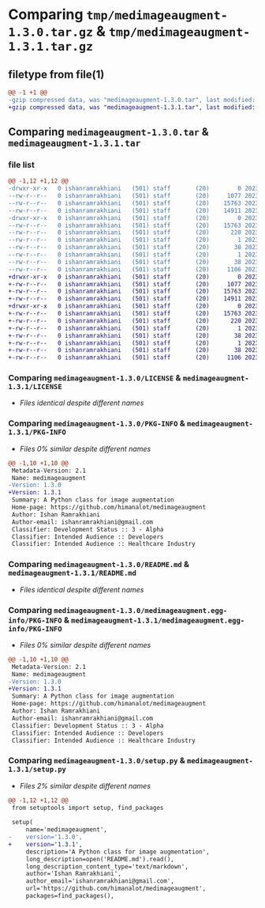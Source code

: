 # Comparing `tmp/medimageaugment-1.3.0.tar.gz` & `tmp/medimageaugment-1.3.1.tar.gz`

## filetype from file(1)

```diff
@@ -1 +1 @@
-gzip compressed data, was "medimageaugment-1.3.0.tar", last modified: Sat Jul 22 19:45:37 2023, max compression
+gzip compressed data, was "medimageaugment-1.3.1.tar", last modified: Sat Jul 22 19:52:12 2023, max compression
```

## Comparing `medimageaugment-1.3.0.tar` & `medimageaugment-1.3.1.tar`

### file list

```diff
@@ -1,12 +1,12 @@
-drwxr-xr-x   0 ishanramrakhiani   (501) staff       (20)        0 2023-07-22 19:45:37.799732 medimageaugment-1.3.0/
--rw-r--r--   0 ishanramrakhiani   (501) staff       (20)     1077 2023-07-22 07:27:55.000000 medimageaugment-1.3.0/LICENSE
--rw-r--r--   0 ishanramrakhiani   (501) staff       (20)    15763 2023-07-22 19:45:37.797821 medimageaugment-1.3.0/PKG-INFO
--rw-r--r--   0 ishanramrakhiani   (501) staff       (20)    14911 2023-07-22 07:27:59.000000 medimageaugment-1.3.0/README.md
-drwxr-xr-x   0 ishanramrakhiani   (501) staff       (20)        0 2023-07-22 19:45:37.795254 medimageaugment-1.3.0/medimageaugment.egg-info/
--rw-r--r--   0 ishanramrakhiani   (501) staff       (20)    15763 2023-07-22 19:45:37.000000 medimageaugment-1.3.0/medimageaugment.egg-info/PKG-INFO
--rw-r--r--   0 ishanramrakhiani   (501) staff       (20)      220 2023-07-22 19:45:37.000000 medimageaugment-1.3.0/medimageaugment.egg-info/SOURCES.txt
--rw-r--r--   0 ishanramrakhiani   (501) staff       (20)        1 2023-07-22 19:45:37.000000 medimageaugment-1.3.0/medimageaugment.egg-info/dependency_links.txt
--rw-r--r--   0 ishanramrakhiani   (501) staff       (20)       38 2023-07-22 19:45:37.000000 medimageaugment-1.3.0/medimageaugment.egg-info/requires.txt
--rw-r--r--   0 ishanramrakhiani   (501) staff       (20)        1 2023-07-22 19:45:37.000000 medimageaugment-1.3.0/medimageaugment.egg-info/top_level.txt
--rw-r--r--   0 ishanramrakhiani   (501) staff       (20)       38 2023-07-22 19:45:37.800369 medimageaugment-1.3.0/setup.cfg
--rw-r--r--   0 ishanramrakhiani   (501) staff       (20)     1106 2023-07-22 19:45:33.000000 medimageaugment-1.3.0/setup.py
+drwxr-xr-x   0 ishanramrakhiani   (501) staff       (20)        0 2023-07-22 19:52:12.569844 medimageaugment-1.3.1/
+-rw-r--r--   0 ishanramrakhiani   (501) staff       (20)     1077 2023-07-22 07:27:55.000000 medimageaugment-1.3.1/LICENSE
+-rw-r--r--   0 ishanramrakhiani   (501) staff       (20)    15763 2023-07-22 19:52:12.568015 medimageaugment-1.3.1/PKG-INFO
+-rw-r--r--   0 ishanramrakhiani   (501) staff       (20)    14911 2023-07-22 07:27:59.000000 medimageaugment-1.3.1/README.md
+drwxr-xr-x   0 ishanramrakhiani   (501) staff       (20)        0 2023-07-22 19:52:12.565752 medimageaugment-1.3.1/medimageaugment.egg-info/
+-rw-r--r--   0 ishanramrakhiani   (501) staff       (20)    15763 2023-07-22 19:52:12.000000 medimageaugment-1.3.1/medimageaugment.egg-info/PKG-INFO
+-rw-r--r--   0 ishanramrakhiani   (501) staff       (20)      220 2023-07-22 19:52:12.000000 medimageaugment-1.3.1/medimageaugment.egg-info/SOURCES.txt
+-rw-r--r--   0 ishanramrakhiani   (501) staff       (20)        1 2023-07-22 19:52:12.000000 medimageaugment-1.3.1/medimageaugment.egg-info/dependency_links.txt
+-rw-r--r--   0 ishanramrakhiani   (501) staff       (20)       38 2023-07-22 19:52:12.000000 medimageaugment-1.3.1/medimageaugment.egg-info/requires.txt
+-rw-r--r--   0 ishanramrakhiani   (501) staff       (20)        1 2023-07-22 19:52:12.000000 medimageaugment-1.3.1/medimageaugment.egg-info/top_level.txt
+-rw-r--r--   0 ishanramrakhiani   (501) staff       (20)       38 2023-07-22 19:52:12.570113 medimageaugment-1.3.1/setup.cfg
+-rw-r--r--   0 ishanramrakhiani   (501) staff       (20)     1106 2023-07-22 19:52:09.000000 medimageaugment-1.3.1/setup.py
```

### Comparing `medimageaugment-1.3.0/LICENSE` & `medimageaugment-1.3.1/LICENSE`

 * *Files identical despite different names*

### Comparing `medimageaugment-1.3.0/PKG-INFO` & `medimageaugment-1.3.1/PKG-INFO`

 * *Files 0% similar despite different names*

```diff
@@ -1,10 +1,10 @@
 Metadata-Version: 2.1
 Name: medimageaugment
-Version: 1.3.0
+Version: 1.3.1
 Summary: A Python class for image augmentation
 Home-page: https://github.com/himanalot/medimageaugment
 Author: Ishan Ramrakhiani
 Author-email: ishanramrakhiani@gmail.com
 Classifier: Development Status :: 3 - Alpha
 Classifier: Intended Audience :: Developers
 Classifier: Intended Audience :: Healthcare Industry
```

### Comparing `medimageaugment-1.3.0/README.md` & `medimageaugment-1.3.1/README.md`

 * *Files identical despite different names*

### Comparing `medimageaugment-1.3.0/medimageaugment.egg-info/PKG-INFO` & `medimageaugment-1.3.1/medimageaugment.egg-info/PKG-INFO`

 * *Files 0% similar despite different names*

```diff
@@ -1,10 +1,10 @@
 Metadata-Version: 2.1
 Name: medimageaugment
-Version: 1.3.0
+Version: 1.3.1
 Summary: A Python class for image augmentation
 Home-page: https://github.com/himanalot/medimageaugment
 Author: Ishan Ramrakhiani
 Author-email: ishanramrakhiani@gmail.com
 Classifier: Development Status :: 3 - Alpha
 Classifier: Intended Audience :: Developers
 Classifier: Intended Audience :: Healthcare Industry
```

### Comparing `medimageaugment-1.3.0/setup.py` & `medimageaugment-1.3.1/setup.py`

 * *Files 2% similar despite different names*

```diff
@@ -1,12 +1,12 @@
 from setuptools import setup, find_packages
 
 setup(
     name='medimageaugment',
-    version='1.3.0',
+    version='1.3.1',
     description='A Python class for image augmentation',
     long_description=open('README.md').read(),
     long_description_content_type='text/markdown',
     author='Ishan Ramrakhiani',
     author_email='ishanramrakhiani@gmail.com',
     url='https://github.com/himanalot/medimageaugment',
     packages=find_packages(),
```

